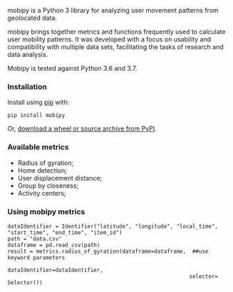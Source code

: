 mobipy is a Python 3 library for analyzing user movement patterns from geolocated data.

mobipy brings together metrics and functions frequently used to calculate user mobility patterns. It was developed with a focus on usability and compatibility with multiple data sets, facilitating the tasks of research and data analysis.

Mobipy is tested against Python 3.6 and 3.7.

### Installation

Install using [pip](http://www.pip-installer.org/en/latest/) with:
```
pip install mobipy
```
Or, [download a wheel or source archive from PyPI](https://pypi.org/project/MobiPy).

### Available metrics

- Radius of gyration;
- Home detection;
- User displacement distance;
- Group by closeness;
- Activity centers;

### Using mobipy metrics

```
dataIdentifier = Identifier("latitude", "longitude", "local_time", "start_time", "end_time", "item_id")
path = "data.csv"
dataframe = pd.read_csv(path)
result = metrics.radius_of_gyration(dataframe=dataframe,  ##use keyword parameters
                                        				 dataIdentifier=dataIdentifier, 
                                        				 selector= Selector())
```